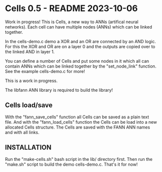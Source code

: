 Cells 0.5 - README  2023-10-06
==============================
Work in progress!
This is Cells, a new way to ANNs (artifical neural networks).
Each cell can have multiple nodes (ANNs) which can be linked together.

In the cells-demo.c demo a XOR and an OR are connected by an AND logic.
For this the XOR and OR are on a layer 0 and the outputs are copied over to the linked AND in layer 1.

You can define a number of Cells and put some nodes in it which all can contain ANNs which can be linked together by the "set_node_link" function. See the example cells-demo.c for more!

This is a work in progress.

The libfann ANN library is required to build the library!

Cells load/save
---------------
With the "fann_save_cells" function all Cells can be saved as a plain text file.
And with the "fann_load_cells" function the Cells can be load into a new allocated
Cells structure. The Cells are saved with the FANN ANN names and with all links.

INSTALLATION
------------
Run the "make-cells.sh" bash script in the lib/ directory first.
Then run the "make.sh" script to build the demo cells-demo.c.
That's it for now!
